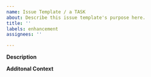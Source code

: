 ```yaml
---
name: Issue Template / a TASK
about: Describe this issue template's purpose here.
title: ''
labels: enhancement
assignees: ''

---
```


**Description**


**Additonal Context**
